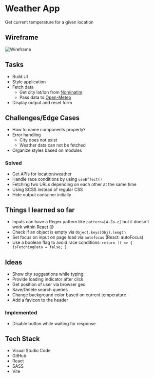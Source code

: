 # Weather App
Get current temperature for a given location

## Wireframe
![Wireframe](https://github.com/user-attachments/assets/f4dfa280-edff-4ac0-b60c-263e3a4c6b3d)

## Tasks
- Build UI
- Style application
- Fetch data
   - Get city lat/lon from [Nominatim](https://nominatim.org/release-docs/develop/)
   - Pass data to [Open-Meteo](https://open-meteo.com/)
- Display output and reset form

## Challenges/Edge Cases
- How to name components properly?
- Error handling
  - City does not exist
  - Weather data can not be fetched
- Organize styles based on modules

### Solved
- Get APIs for location/weather
- Handle race conditions by using `useEffect()`
- Fetching two URLs depending on each other at the same time
- Using SCSS instead of regular CSS
- Hide output container initially

## Things I learned so far
- Inputs can have a Regex pattern like `pattern=[A-Za-z]` but it doesn't work within React 😔
- Check if an object is empty via `Object.keys(Obj).length`
- Set focus on input on page load via `autofocus` (React: autoFocus)
- Use a boolean flag to avoid race conditions: `return () => { isFetchingData = false; }`

## Ideas
- Show city suggestions while typing
- Provide loading indicator after click
- Get position of user via browser geo
- Save/Delete search queries
- Change background color based on current temperature
- Add a favicon to the header

### Implemented
- Disable button while waiting for response

## Tech Stack
- Visual Studio Code
- GitHub
- React
- SASS
- Vite
